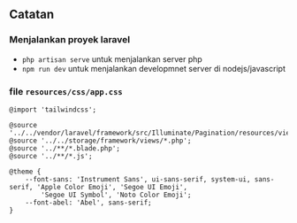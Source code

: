 ## Catatan

### Menjalankan proyek laravel
- `php artisan serve` untuk menjalankan server php
- `npm run dev` untuk menjalankan developmnet server di nodejs/javascript

### file `resources/css/app.css`

```
@import 'tailwindcss';

@source '../../vendor/laravel/framework/src/Illuminate/Pagination/resources/views/*.blade.php';
@source '../../storage/framework/views/*.php';
@source '../**/*.blade.php';
@source '../**/*.js';

@theme {
    --font-sans: 'Instrument Sans', ui-sans-serif, system-ui, sans-serif, 'Apple Color Emoji', 'Segoe UI Emoji',
        'Segoe UI Symbol', 'Noto Color Emoji';
    --font-abel: 'Abel', sans-serif;
}

```
